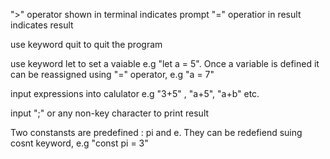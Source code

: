 ">" operator shown in terminal indicates prompt
"=" operatior in result indicates result

use keyword quit to quit the program

use keyword let to set a vaiable e.g "let a = 5". Once a variable is defined it can be reassigned using "=" operator, e.g "a = 7"

input expressions into calulator e.g "3+5" , "a+5", "a+b" etc.

input ";" or any non-key character to print result 

Two constansts are predefined : pi and e. They can be redefiend suing cosnt keyword, e.g "const pi = 3"